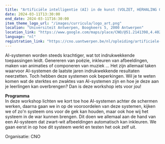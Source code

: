 ```yaml
---
title: "Artificiële intelligentie (AI) in de kunst (VOLZET, HERHALING OP 17/04)"
date: 2024-03-11T13:30:00
end_date: 2024-03-11T16:30:00
item_theme_logo_url: "/images/curricula/logo_art.png"
location: "Universiteit Antwerpen, Boogkeers 5, 2000 Antwerpen"
location_link: "https://www.google.com/maps/place/CNO/@51.2141398,4.4021687,17z/data=!3m1!4b1!4m5!3m4!1s0x47c3f6ff172ceed5:0xb3b8225c72873810!8m2!3d51.2141398!4d4.4043574"
language: "nl"
registration_link: "https://cno.uantwerpen.be/nl/opleiding/artificiele-intelligentie-ai-in-de-kunst-79340?filter="
---
```


AI-systemen worden steeds krachtiger, wat tot indrukwekkende toepassingen leidt. 
Genereren van poëzie, inkleuren van afbeeldingen, maken van animaties of componeren van muziek ... 
Het zijn allemaal taken waarvoor AI-systemen de laatste jaren indrukwekkende resultaten neerzetten. 
Toch hebben deze systemen ook beperkingen. Wil je te weten komen wat de sterktes en zwaktes van AI-systemen 
zijn en hoe je deze aan je leerlingen kan overbrengen? Dan is deze workshop iets voor jou!

**Programma**<br>
In deze workshop lichten we kort toe hoe AI-systemen achter 
de schermen werken, daarna gaan we in op de vooroordelen van deze systemen, 
kijken we of zo'n systeem ons voor de gek kan houden, maar ook hoe wij het systeem in de war kunnen brengen. 
Dit doen we allemaal aan de hand van een AI-systeem dat zwart-wit afbeeldingen automatisch kan inkleuren. 
We gaan eerst in op hoe dit systeem werkt en testen het ook zelf uit.

Organisatie: CNO
